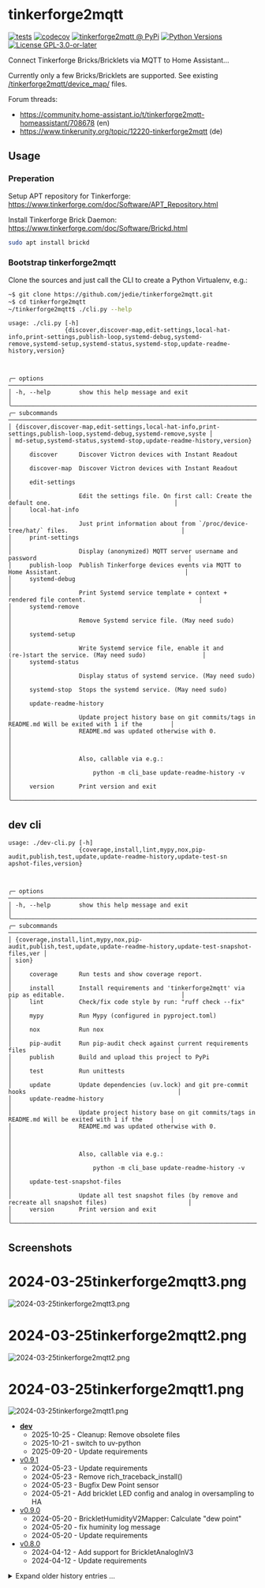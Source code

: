 # tinkerforge2mqtt

[![tests](https://github.com/jedie/tinkerforge2mqtt/actions/workflows/tests.yml/badge.svg?branch=main)](https://github.com/jedie/tinkerforge2mqtt/actions/workflows/tests.yml)
[![codecov](https://codecov.io/github/jedie/tinkerforge2mqtt/branch/main/graph/badge.svg)](https://app.codecov.io/github/jedie/tinkerforge2mqtt)
[![tinkerforge2mqtt @ PyPi](https://img.shields.io/pypi/v/tinkerforge2mqtt?label=tinkerforge2mqtt%20%40%20PyPi)](https://pypi.org/project/tinkerforge2mqtt/)
[![Python Versions](https://img.shields.io/pypi/pyversions/tinkerforge2mqtt)](https://github.com/jedie/tinkerforge2mqtt/blob/main/pyproject.toml)
[![License GPL-3.0-or-later](https://img.shields.io/pypi/l/tinkerforge2mqtt)](https://github.com/jedie/tinkerforge2mqtt/blob/main/LICENSE)

Connect Tinkerforge Bricks/Bricklets via MQTT to Home Assistant...

Currently only a few Bricks/Bricklets are supported.
See existing [/tinkerforge2mqtt/device_map/](https://github.com/jedie/tinkerforge2mqtt/tree/main/tinkerforge2mqtt/device_map) files.

Forum threads:

* https://community.home-assistant.io/t/tinkerforge2mqtt-homeassistant/708678 (en)
* https://www.tinkerunity.org/topic/12220-tinkerforge2mqtt (de)

## Usage

### Preperation

Setup APT repository for Tinkerforge: https://www.tinkerforge.com/doc/Software/APT_Repository.html

Install Tinkerforge Brick Daemon: https://www.tinkerforge.com/doc/Software/Brickd.html

```bash
sudo apt install brickd
```


### Bootstrap tinkerforge2mqtt

Clone the sources and just call the CLI to create a Python Virtualenv, e.g.:

```bash
~$ git clone https://github.com/jedie/tinkerforge2mqtt.git
~$ cd tinkerforge2mqtt
~/tinkerforge2mqtt$ ./cli.py --help
```

[comment]: <> (✂✂✂ auto generated main help start ✂✂✂)
```
usage: ./cli.py [-h]
                {discover,discover-map,edit-settings,local-hat-info,print-settings,publish-loop,systemd-debug,systemd-
remove,systemd-setup,systemd-status,systemd-stop,update-readme-history,version}



╭─ options ──────────────────────────────────────────────────────────────────────────────────────────────────────────╮
│ -h, --help        show this help message and exit                                                                  │
╰────────────────────────────────────────────────────────────────────────────────────────────────────────────────────╯
╭─ subcommands ──────────────────────────────────────────────────────────────────────────────────────────────────────╮
│ {discover,discover-map,edit-settings,local-hat-info,print-settings,publish-loop,systemd-debug,systemd-remove,syste │
│ md-setup,systemd-status,systemd-stop,update-readme-history,version}                                                │
│     discover      Discover Victron devices with Instant Readout                                                    │
│     discover-map  Discover Victron devices with Instant Readout                                                    │
│     edit-settings                                                                                                  │
│                   Edit the settings file. On first call: Create the default one.                                   │
│     local-hat-info                                                                                                 │
│                   Just print information about from `/proc/device-tree/hat/` files.                                │
│     print-settings                                                                                                 │
│                   Display (anonymized) MQTT server username and password                                           │
│     publish-loop  Publish Tinkerforge devices events via MQTT to Home Assistant.                                   │
│     systemd-debug                                                                                                  │
│                   Print Systemd service template + context + rendered file content.                                │
│     systemd-remove                                                                                                 │
│                   Remove Systemd service file. (May need sudo)                                                     │
│     systemd-setup                                                                                                  │
│                   Write Systemd service file, enable it and (re-)start the service. (May need sudo)                │
│     systemd-status                                                                                                 │
│                   Display status of systemd service. (May need sudo)                                               │
│     systemd-stop  Stops the systemd service. (May need sudo)                                                       │
│     update-readme-history                                                                                          │
│                   Update project history base on git commits/tags in README.md Will be exited with 1 if the        │
│                   README.md was updated otherwise with 0.                                                          │
│                                                                                                                    │
│                   Also, callable via e.g.:                                                                         │
│                       python -m cli_base update-readme-history -v                                                  │
│     version       Print version and exit                                                                           │
╰────────────────────────────────────────────────────────────────────────────────────────────────────────────────────╯
```
[comment]: <> (✂✂✂ auto generated main help end ✂✂✂)


## dev cli

[comment]: <> (✂✂✂ auto generated dev help start ✂✂✂)
```
usage: ./dev-cli.py [-h]
                    {coverage,install,lint,mypy,nox,pip-audit,publish,test,update,update-readme-history,update-test-sn
apshot-files,version}



╭─ options ──────────────────────────────────────────────────────────────────────────────────────────────────────────╮
│ -h, --help        show this help message and exit                                                                  │
╰────────────────────────────────────────────────────────────────────────────────────────────────────────────────────╯
╭─ subcommands ──────────────────────────────────────────────────────────────────────────────────────────────────────╮
│ {coverage,install,lint,mypy,nox,pip-audit,publish,test,update,update-readme-history,update-test-snapshot-files,ver │
│ sion}                                                                                                              │
│     coverage      Run tests and show coverage report.                                                              │
│     install       Install requirements and 'tinkerforge2mqtt' via pip as editable.                                 │
│     lint          Check/fix code style by run: "ruff check --fix"                                                  │
│     mypy          Run Mypy (configured in pyproject.toml)                                                          │
│     nox           Run nox                                                                                          │
│     pip-audit     Run pip-audit check against current requirements files                                           │
│     publish       Build and upload this project to PyPi                                                            │
│     test          Run unittests                                                                                    │
│     update        Update dependencies (uv.lock) and git pre-commit hooks                                           │
│     update-readme-history                                                                                          │
│                   Update project history base on git commits/tags in README.md Will be exited with 1 if the        │
│                   README.md was updated otherwise with 0.                                                          │
│                                                                                                                    │
│                   Also, callable via e.g.:                                                                         │
│                       python -m cli_base update-readme-history -v                                                  │
│     update-test-snapshot-files                                                                                     │
│                   Update all test snapshot files (by remove and recreate all snapshot files)                       │
│     version       Print version and exit                                                                           │
╰────────────────────────────────────────────────────────────────────────────────────────────────────────────────────╯
```
[comment]: <> (✂✂✂ auto generated dev help end ✂✂✂)


## Screenshots


# 2024-03-25tinkerforge2mqtt3.png

![2024-03-25tinkerforge2mqtt3.png](https://raw.githubusercontent.com/jedie/jedie.github.io/master/screenshots/tinkerforge2mqtt/2024-03-25tinkerforge2mqtt3.png "2024-03-25tinkerforge2mqtt3.png")

# 2024-03-25tinkerforge2mqtt2.png

![2024-03-25tinkerforge2mqtt2.png](https://raw.githubusercontent.com/jedie/jedie.github.io/master/screenshots/tinkerforge2mqtt/2024-03-25tinkerforge2mqtt2.png "2024-03-25tinkerforge2mqtt2.png")

# 2024-03-25tinkerforge2mqtt1.png

![2024-03-25tinkerforge2mqtt1.png](https://raw.githubusercontent.com/jedie/jedie.github.io/master/screenshots/tinkerforge2mqtt/2024-03-25tinkerforge2mqtt1.png "2024-03-25tinkerforge2mqtt1.png")



[comment]: <> (✂✂✂ auto generated history start ✂✂✂)

* [**dev**](https://github.com/jedie/tinkerforge2mqtt/compare/v0.9.1...main)
  * 2025-10-25 - Cleanup: Remove obsolete files
  * 2025-10-21 - switch to uv-python
  * 2025-09-20 - Update requirements
* [v0.9.1](https://github.com/jedie/tinkerforge2mqtt/compare/v0.9.0...v0.9.1)
  * 2024-05-23 - Update requirements
  * 2024-05-23 - Remove rich_traceback_install()
  * 2024-05-23 - Bugfix Dew Point sensor
  * 2024-05-21 - Add bricklet LED config and analog in oversampling to HA
* [v0.9.0](https://github.com/jedie/tinkerforge2mqtt/compare/v0.8.0...v0.9.0)
  * 2024-05-20 - BrickletHumidityV2Mapper: Calculate "dew point"
  * 2024-05-20 - fix huminity log message
  * 2024-05-20 - Update requirements
* [v0.8.0](https://github.com/jedie/tinkerforge2mqtt/compare/v0.7.0...v0.8.0)
  * 2024-04-12 - Add support for BrickletAnalogInV3
  * 2024-04-12 - Update requirements

<details><summary>Expand older history entries ...</summary>

* [v0.7.0](https://github.com/jedie/tinkerforge2mqtt/compare/v0.6.0...v0.7.0)
  * 2024-03-27 - Update to ha-services==2.5.0
* [v0.6.0](https://github.com/jedie/tinkerforge2mqtt/compare/v0.5.0...v0.6.0)
  * 2024-03-26 - Update to ha-services>=2.4.0
* [v0.5.0](https://github.com/jedie/tinkerforge2mqtt/compare/v0.4.0...v0.5.0)
  * 2024-03-26 - Update ha-services>=2.3.0
  * 2024-03-25 - Update README.md
* [v0.4.0](https://github.com/jedie/tinkerforge2mqtt/compare/v0.3.0...v0.4.0)
  * 2024-03-25 - Update README.md
  * 2024-03-25 - fix prefixing
* [v0.3.0](https://github.com/jedie/tinkerforge2mqtt/compare/v0.2.2...v0.3.0)
  * 2024-03-25 - Use "via-device" from ha-services v2.1
* [v0.2.2](https://github.com/jedie/tinkerforge2mqtt/compare/v0.2.1...v0.2.2)
  * 2024-03-24 - Update requirements e.g.: ha-services v2.0.1
* [v0.2.1](https://github.com/jedie/tinkerforge2mqtt/compare/v0.2.0...v0.2.1)
  * 2024-03-23 - Bugfix wrong values in VoltageCurrentV2 bricklet
* [v0.2.0](https://github.com/jedie/tinkerforge2mqtt/compare/v0.1.0...v0.2.0)
  * 2024-03-23 - Use new ha-services v2
* [v0.1.0](https://github.com/jedie/tinkerforge2mqtt/compare/c9fc77c...v0.1.0)
  * 2024-03-16 - fix publising
  * 2024-03-13 - Emit some MQTT events
  * 2024-03-12 - WIP
  * 2024-03-10 - first commit

</details>


[comment]: <> (✂✂✂ auto generated history end ✂✂✂)
